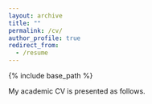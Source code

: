 ```yaml
---
layout: archive
title: ""
permalink: /cv/
author_profile: true
redirect_from:
  - /resume
---
```


{% include base_path %}

My academic CV is presented as follows.

<object data="/files/CV-Qisheng_Pan.pdf" type="application/pdf" width="100%" height="100%"></object>





